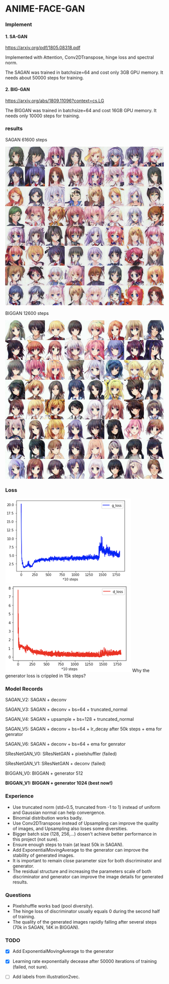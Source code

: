 # ANIME-FACE-GAN

### Implement

#### 1. SA-GAN

https://arxiv.org/pdf/1805.08318.pdf

Implemented with Attention, Conv2DTranspose, hinge loss and spectral norm.

The SAGAN was trained in batchsize=64 and cost only 3GB GPU memory. It needs about 50000 steps for training.

#### 2. BIG-GAN

https://arxiv.org/abs/1809.11096?context=cs.LG

The BIGGAN was trained in batchsize=64 and cost 16GB GPU memory. It needs only 10000 steps for training.

### results

SAGAN 61600 steps

![61600 steps](pictures/fake_steps_61600.jpg)

BIGGAN 12600 steps

![12600 steps](pictures/fake_steps_12600.jpg)

### Loss

![g_loss](pictures/g_loss.png)![d_loss](pictures/d_loss.png)
Why the generator loss is crippled in 15k steps?

### Model Records

SAGAN_V2: SAGAN + deconv

SAGAN_V3: SAGAN + deconv + bs=64 + truncated_normal

SAGAN_V4: SAGAN + upsample + bs=128 + truncated_normal

SAGAN_V5: SAGAN + deconv + bs=64 + lr_decay after 50k steps + ema for genrator

SAGAN_V6: SAGAN + deconv + bs=64 + ema for genrator

SResNetGAN_V0: SResNetGAN + pixelshuffler (failed)

SResNetGAN_V1: SResNetGAN + deconv (failed)

BIGGAN_V0: BIGGAN + generator 512

**BIGGAN_V1: BIGGAN + generator 1024 (best now!)**

### Experience

- Use truncated norm (std=0.5, truncated from -1 to 1) instead of uniform and Gaussian normal can help convergence.
- Binomial distribution works badly.
- Use Conv2DTranspose instead of Upsampling can improve the quality of images, and Upsampling also loses some diversities.
- Bigger batch size (128, 256,...) dosen't achieve better performance in this project (not sure).
- Ensure enough steps to train (at least 50k in SAGAN).
- Add ExponentialMovingAverage to the generator can improve the stability of generated images.
- It is important to remain close parameter size for both discriminator and generator.
- The residual structure and increasing the parameters scale of both discriminator and generator can improve the image details for generated results.

### Questions

- Pixelshuffle works bad (pool diversity).
- The hinge loss of discriminator usually equals 0 during the second half of training.
- The quality of the generated images rapidly falling after several steps (70k in SAGAN, 14K in BIGGAN).

### TODO

- [x] Add ExponentialMovingAverage to the generator
- [x] Learning rate exponentially decease after 50000 iterations of training (failed, not sure).
- [ ] Add labels from illustration2vec.



